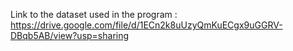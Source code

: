 Link to the dataset used in the program : https://drive.google.com/file/d/1ECn2k8uUzyQmKuECgx9uGGRV-DBqb5AB/view?usp=sharing
